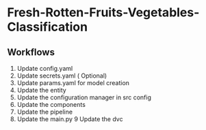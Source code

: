 # Fresh-Rotten-Fruits-Vegetables-Classification

## Workflows

1. Update config.yaml 
2. Update secrets.yaml ( Optional)
3. Update params.yaml for model creation  
4. Update the entity
5. Update the configuration manager in src config
6. Update the components
7. Update the pipeline
8. Update the main.py
9  Update the dvc 